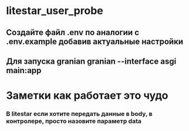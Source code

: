 # litestar_user_probe
## Создайте файл .env по аналогии с .env.example добавив актуальные настройки
## Для запуска granian granian --interface asgi main:app


# Заметки как работает это чудо
### В litestar если хотите передать данные в body, в контролере, просто назовите параметр data
